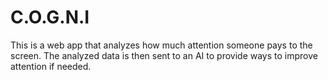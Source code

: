 # C.O.G.N.I
This is a web app that analyzes how much attention someone pays to the screen.
The analyzed data is then sent to an AI to provide ways to improve attention if needed.
